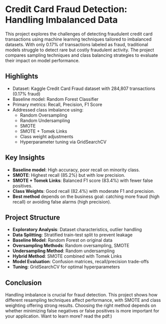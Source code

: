 # Credit Card Fraud Detection: Handling Imbalanced Data

This project explores the challenges of detecting fraudulent credit card transactions using machine learning techniques tailored to imbalanced datasets. With only 0.17% of transactions labeled as fraud, traditional models struggle to detect rare but costly fraudulent activity. The project compares sampling techniques and class balancing strategies to evaluate their impact on model performance.

## Highlights

- Dataset: Kaggle Credit Card Fraud dataset with 284,807 transactions (0.17% fraud)
- Baseline model: Random Forest Classifier
- Primary metrics: Recall, Precision, F1 Score
- Addressed class imbalance using:
  - Random Oversampling
  - Random Undersampling
  - SMOTE
  - SMOTE + Tomek Links
  - Class weight adjustments
  - Hyperparameter tuning via GridSearchCV

## Key Insights

- **Baseline model**: High accuracy, poor recall on minority class.
- **SMOTE**: Highest recall (85.2%) but with low precision.
- **SMOTE + Tomek Links**: Balanced F1 score (83.4%) with fewer false positives.
- **Class Weights**: Good recall (82.4%) with moderate F1 and precision.
- **Best method** depends on the business goal: catching more fraud (high recall) or avoiding false alarms (high precision).

## Project Structure

- **Exploratory Analysis**: Dataset characteristics, outlier handling
- **Data Splitting**: Stratified train-test split to prevent leakage
- **Baseline Model**: Random Forest on original data
- **Oversampling Methods**: Random oversampling, SMOTE
- **Undersampling Method**: Random undersampling
- **Hybrid Method**: SMOTE combined with Tomek Links
- **Model Evaluation**: Confusion matrices, recall/precision trade-offs
- **Tuning**: GridSearchCV for optimal hyperparameters

## Conclusion

Handling imbalance is crucial for fraud detection. This project shows how different resampling techniques affect performance, with SMOTE and class weighting offering strong results. Choosing the right method depends on whether minimizing false negatives or false positives is more important for your application. Want to learn more? read the pdf:)
